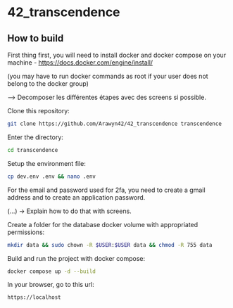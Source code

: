 # 42_transcendence

## How to build
First thing first, you will need to install docker and docker compose on your machine - https://docs.docker.com/engine/install/

(you may have to run docker commands as root if your user does not belong to the docker group)

--> Decomposer les différentes étapes avec des screens si possible.

Clone this repository:
```sh
git clone https://github.com/Arawyn42/42_transcendence transcendence
```
Enter the directory:
```sh
cd transcendence
```
Setup the environment file:
```sh
cp dev.env .env && nano .env
```
For the email and password used for 2fa, you need to create a gmail address and to create an application password.

(...) -> Explain how to do that with screens.

Create a folder for the database docker volume with appropriated permissions:
```sh
mkdir data && sudo chown -R $USER:$USER data && chmod -R 755 data
```
Build and run the project with docker compose: 
```sh
docker compose up -d --build
```

In your browser, go to this url:
```
https://localhost
```